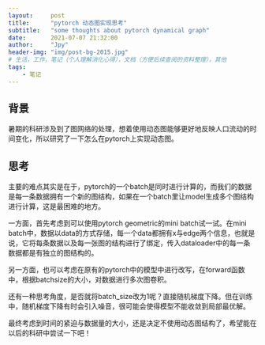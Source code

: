 ```yaml
---
layout:     post
title:      "pytorch 动态图实现思考"
subtitle:   "some thoughts about pytorch dynamical graph"
date:       2021-07-07 21:32:00
author:     "Jpy"
header-img: "img/post-bg-2015.jpg"
# 生活，工作，笔记（个人理解消化心得），文档（方便后续查阅的资料整理），其他
tags:
    - 笔记
---
```


## 背景

暑期的科研涉及到了图网络的处理，想着使用动态图能够更好地反映人口流动的时间变化，所以研究了一下怎么在pytorch上实现动态图。

## 思考

主要的难点其实是在于，pytorch的一个batch是同时进行计算的，而我们的数据是每一条数据拥有一个新的图结构，如果在一个batch里让model生成多个图结构进行计算，这是最困难的地方。

一方面，首先考虑到可以使用pytorch geometric的mini batch试一试。在mini batch中，数据以data的方式存储，每一个data都拥有x与edge两个信息，也就是说，它将每条数据以及每一张图的结构进行了绑定，传入dataloader中的每一条数据都是有独立的图结构的。

另一方面，也可以考虑在原有的pytorch中的模型中进行改写，在forward函数中，根据batchsize的大小，对数据进行多次图卷积。

还有一种思考角度，是否就将batch_size改为1呢？直接随机梯度下降。但在训练中，随机梯度下降有时会引入噪音，很可能会使得模型不能收敛到局部最优解。

最终考虑到时间的紧迫与数据量的大小，还是决定不使用动态图结构了，希望能在以后的科研中尝试一下吧！